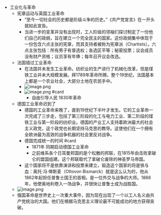 - 工业化与革命  
	- 宪章运动与英国工业革命  
		- “至今一切社会的历史都是阶级斗争的历史。”《共产党宣言》在一开头就如此宣告。  
		- 当进一步的变革并没有出现时，工人阶级的领袖们探讨制定了一份他们自己的政纲，旨在建立一个完全民主的国家。这份政纲集中体现于一份包含六点主张的宪章，而其支持者被称为宪章派（Chartists）。六点主张包括：所有男子有普选权；各选区平等；秘密投票；议会成员没有财产资格；议员享有年俸；每年召开议会改选。  
	- 法国错过工业革命  
		- 在法国并未发生工业革命。纺织业的生产进行了机械化改革，但是煤铁工业并未大规模发展。拜1789年革命所赐，整个19世纪，法国基本上都是一个农业社会，大部分土地在农民手中。  
		- ![image.png](../assets/image_1675746737744_0.png)  
		- ![image.png](../assets/image_1675746803357_0.png) #card  
			- 自由引导人民 1830年革命  
	- 德国工业革命迟到了  
		- 德国的工业革命来晚了，直到19世纪下半叶才发生。它的工业革命一次完成了三步走，包括了第三阶段的化工与电力工业、第二阶段的煤铁工业与第一阶段的纺织业。德国的产业工人支持着欧洲最大的社会主义政党，这个政党也长期坚持马克思的教导。这使他们在一个拥有全欧洲最为高效的战争机器的社会里反对战争。  
		- 德国完成统一的时间 #card  
			- 1871年 同期启动德国工业革命  
			- 之前维系各个日耳曼邦国的是个松散的邦联，在1815年由击败拿破仑的盟国组建。这个邦联取代了拿破仑废除的神圣罗马帝国。  
		- 这个国家将不是依靠演讲和投票来建立，锻造这个国家的将是铁与血：奥托·冯·俾斯麦（Ottovon Bismarck）就是这么认为的，他从1862年起担任普鲁士国王的首相，是一位外交与战争的大师。1866年，他使奥地利卷入一场战争，并很快让普鲁士成为战胜国。  
	- ![image.png](../assets/image_1675747789846_0.png)  
	- 俄国革命是世界史上一次重大事件，因为现在出现了一个以工人名义由共产党统治的大国。他们在根据马克思主义理论最不可能成功的地方获得突破。  